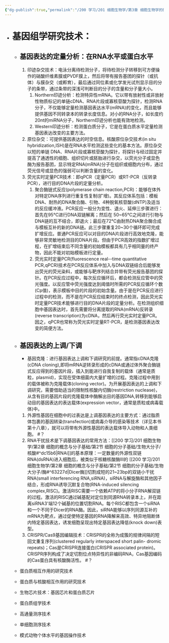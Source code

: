 ```yaml
---
{"dg-publish":true,"permalink":"/200 学习/201 细胞生物学/第3章 细胞生物学的研究方法/第5节 基因组学研究技术/基因组学研究技术/","title":"基因组学研究技术","created":"2024-01-08T18:42:39.201+08:00","updated":"2024-01-17T13:18:41.227+08:00"}
---
```


- # 基因组学研究技术：
	- ## 基因表达的定量分析：在RNA水平或蛋白水平
		1. 印迹杂交技术：电泳分离待检测分子，将待检测分子转移到可方便操作的硝酸纤维素膜或PVDF膜上，然后将带有报告基团的探针（或抗体）与膜杂交（或孵育），最后通过同位素或化学发光试剂显示目的分子的条带，通过条带的深浅可判断目的分子的含量和分子量大小。
			1. Northern印迹分析：检测特异性mRNA。它以带有放射性或非放射性物质标记的单链cDNA、RNA片段或寡核苷酸为探针，检测RNA分子，不仅能够定量检测基因表达水平(mRNA)的变化，而且能够提供基因不同转录本的转录长度信息。对小的RNA分子，如长度约20nt的miRNA分子，Northern印迹分析也能有效地检测。
			2. Western印迹分析：检测蛋白质分子，它是在蛋白质水平定量检测基因表达改变的主要方法。
		2. 原位杂交：可提供基因表达的时空信息。核酸原位杂交技术(in situ hybridization,ISH)是在RNA水平检测这些变化的基本方法。原位杂交以短的单链 DNA、RNA片段或寡核苷酸为探针，将探针与经过固定并提高了通透性的细胞、组织切片或胚胎进行杂交，以荧光分子或显色酶为报告基团，显示特定RNA(mRNA)分子在组织或细胞内分布，通过荧光信号或显色的强弱可以判断含量的变化。
		3. 荧光实时定量PCR技术：即qPCR（定量PCR）或RT-PCR（反转录PCR），进行目的DNA片段的定量分析。
			1. 聚合酶链式反应(polymerase chain reaction,PCR)：能够在体外对特定DNA序列进行重复性复制(扩增)。其反应体系包括：模板DNA、耐热的DNA聚合酶、引物、4种脱氧核苷酸(dNTP)及适当的反应缓冲液。PCR反应一般分为变性、退火、延伸三步骤进行：首先在95℃进行DNA双链解离；然后在 50~65℃之间进行引物与DNA链的互不结合，即退火；最后在72℃由耐热DNA聚合酶合成与模板互补的新的DNA链。此三步骤重复20~30个循环即可完成扩增反应。普通PCR反应可以对目的DNA片段进行高效地克隆，能够非常灵敏地检测目的DNA片段。但由于PCR高效的指数扩增过程，在扩增结束后不同含量的初始模板都具有几乎相同量的终产物，因此不能对初始模板进行定量。
			2. 荧光实时定量PCR(fluorescence real--time quantitative PCR,qPCR)技术在PCR反应体系中加入与DNA双链结合后能够发出荧光的荧光染料，或能够与靶序列结合并带有荧光报告基团的探针。在PCR反应过程中，每次反应循环后，都会检测反应管中的荧光强度。以反应管中荧光强度达到阈值时所需的PCR反应循环个数(Cp值)，表示模板中目的片段的初始含量。由于是在PCR反应进行过程中的检测，而不是在PCR反应结束时的终点检测，因此荧光实时定量PCR技术能够进行目的DNA片段的定量分析。在检测组织细胞中基因表达时，首先需要将分离提取的RNA(mRNA)反转录(reverse transcription)为cDNA，然后再行荧光实时定量PCR。因之，qPCR也常称为荧光实时定量RT-PCR，是检测基因表达改变的简便方法。

	- ## 基因表达的上调/下调
		- 基因克隆：进行基因表达上调和下调研究的前提。通常指cDNA克隆(cDNA cloning),即将mRNA逆转录形成的cDNA或通过体外聚合酶链式反应得到的基因片段，插入到能进行自我复制的载体（通常是质粒，plasmid)，实现在受体细菌内大量扩增的过程。克隆过程中用到的载体被称为克隆载体(cloning vector)。为开展基因表达的上调和下调研究，需要借助适当的限制性核酸内切酶(restriction nuclease)，从含有目的基因片段的克隆载体中酶解出目的基因DNA,转移到能够启动目的基因表达的表达载体(expression vector，通常是质粒或病毒载体)中。
		1. 外源性基因在细胞中的过表达是上调基因表达的主要方式：通过脂质体包裹的基因转染(transfection)或病毒介导的感染等技术（详见本书第十八章），就可以将带有外源性基因的表达载体导入动物和人类细胞。 #？
		2. RNA干扰技术是下调基因表达的常用方法：[[200 学习/201 细胞生物学/第2章 细胞的概念与分子基础/第2节 细胞的分子基础/生物大分子/核酸#^dc15b6\|RNAi]]的基本原理：一定数量的外源性双链RNA(dsRNA)进入细胞后，被类似于核糖核酸酶Ⅲ的 [[200 学习/201 细胞生物学/第2章 细胞的概念与分子基础/第2节 细胞的分子基础/生物大分子/酶#^63227d\|Dicer酶]]切割成短的21~23bp的双链小干扰RNA(small interferencing RNA,siRNA)，siRNA与解旋酶和其他因子结合，形成RNA诱导沉默复合物(RNA-induced silencing complex,RISC)。激活RISC需要一个依赖ATP的将小分子RNA解双链的过程。激活的RISC通过碱基配对定位到同源RNA转录本上，并在距离siRNA3'端12个碱基的位置切割RNA。每个RISC都包含一个siRNA和一个不同于Dicer的RNA酶。因此，siRNA能够以序列同源互补的mRNA为靶点，通过促使特定基因的RNA降解来高效、特异地阻断体内特定基因表达，诱发细胞呈现出特定基因表达降低(knock down)表型。
		3. CRISPR/Cas9基因编辑技术：CRISPR的全称为成簇的规律间隔的短回文重复序列(clustered regularly interspaced short palin- dromic repeats)；Cas是CRISPR连接蛋白(CRISPR associated protein)。CRISPR序列构成了决定切割位点特异性的非编码RNA，Cas基因编码的Cas蛋白具有核酸酶活性。 #？ 
	- 蛋白质相互作用的研究技术
	- 蛋白质与核酸相互作用的研究技术
	- 生物芯片技术：基因芯片和蛋白质芯片
	- 蛋白质组学技术
	- 高通量测序技术
	- 单细胞测序技术
	- 模式动物个体水平的基因操作技术